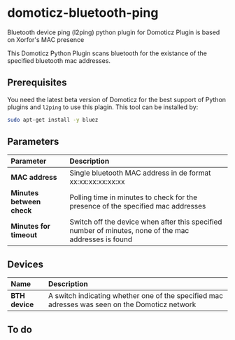 # domoticz-bluetooth-ping
Bluetooth device ping (l2ping) python plugin for Domoticz
Plugin is based on Xorfor's MAC presence

This Domoticz Python Plugin scans bluetooth for the existance of the specified bluetooth mac addresses.
## Prerequisites
You need the latest beta version of Domoticz for the best support of Python plugins and `l2ping` to use this plagin. This tool can be installed by:
```bash
sudo apt-get install -y bluez
```
## Parameters
| Parameter | Description |
| :--- | :--- |
| **MAC address** | Single bluetooth MAC address in de format xx:xx:xx:xx:xx:xx |
| **Minutes between check** | Polling time in minutes to check for the presence of the specified mac addresses |
| **Minutes for timeout** | Switch off the device when after this specified number of minutes, none of the mac addresses is found |
## Devices
| Name | Description |
| :--- | :--- |
| **BTH device** | A switch indicating whether one of the specified mac adresses was seen on the Domoticz network |

## To do
